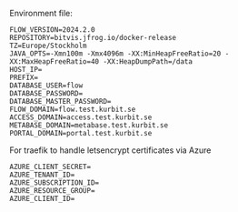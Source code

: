 Environment file:
```
FLOW_VERSION=2024.2.0
REPOSITORY=bitvis.jfrog.io/docker-release
TZ=Europe/Stockholm
JAVA_OPTS=-Xmn100m -Xmx4096m -XX:MinHeapFreeRatio=20 -XX:MaxHeapFreeRatio=40 -XX:HeapDumpPath=/data
HOST_IP=
PREFIX=
DATABASE_USER=flow
DATABASE_PASSWORD=
DATABASE_MASTER_PASSWORD=
FLOW_DOMAIN=flow.test.kurbit.se
ACCESS_DOMAIN=access.test.kurbit.se
METABASE_DOMAIN=metabase.test.kurbit.se
PORTAL_DOMAIN=portal.test.kurbit.se
```
For traefik to handle letsencrypt certificates via Azure
```
AZURE_CLIENT_SECRET=
AZURE_TENANT_ID=
AZURE_SUBSCRIPTION_ID=
AZURE_RESOURCE_GROUP=
AZURE_CLIENT_ID=
```
